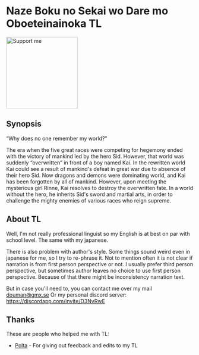 # Naze Boku no Sekai wo Dare mo Oboeteinainoka TL

<a href="https://ko-fi.com/douman" title="Buy me a coffee" target="_blank">
    <img style="width: 192px;" src="https://az743702.vo.msecnd.net/cdn/kofi5.png?v=0" alt="Support me"/>
</a>

## Synopsis

“Why does no one remember my world?”

The era when the five great races were competing for hegemony ended with the victory of mankind led by the hero Sid.
However, that world was suddenly “overwritten” in front of a boy named Kai.
In the rewritten world Kai could see a result of mankind's defeat in great war due to absence of their hero Sid.
Now dragons and demons were dominating world, and Kai has been forgotten by all of mankind.
However, upon meeting the mysterious girl Rinne, Kai resolves to destroy the overwritten fate.
In a world without the hero, he inherits Sid's sword and martial arts, in order to challenge the mighty enemies of various races who reign supreme.

## About TL

Well, I'm not really professional linguist so my English is at best on par with school level.
The same with my japanese.

There is also problem with author's style.
Some things sound weird even in japanese for me, so I try to re-phrase it.
Not to mention often it is not clear if narration is from first person perspective or not.
I usually prefer third person perspective, but sometimes author leaves no choice to use first person perspective.
Because of that there might be inconsistency narration text.

But in case you'll need to, you can contact me over my mail [douman@gmx.se](mailto:douman@gmx.se)
Or my personal discord server: https://discordapp.com/invite/D3NvRwE

## Thanks

These are people who helped me with TL:

- [Polta](https://twitter.com/Potla1995) - For giving out feedback and edits to my TL
